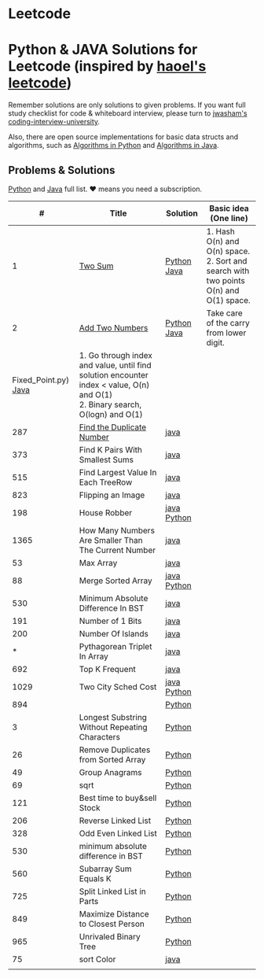 # Leetcode
# Python & JAVA Solutions for Leetcode (inspired by [haoel's leetcode](https://github.com/haoel/leetcode))

Remember solutions are only solutions to given problems. If you want full study checklist for code & whiteboard interview, please turn to [jwasham's coding-interview-university](https://github.com/jwasham/coding-interview-university).

Also, there are open source implementations for basic data structs and algorithms, such as [Algorithms in Python](https://github.com/TheAlgorithms/Python) and [Algorithms in Java](https://github.com/TheAlgorithms/Java).

## Problems & Solutions

[Python](https://github.com/f228476653/leetcode/tree/master/python) and [Java](https://github.com/f228476653/leetcode/tree/master/java) full list. &hearts; means you need a subscription.

| # | Title | Solution | Basic idea (One line) |
|---| ----- | -------- | --------------------- |
| 1 | [Two Sum](https://leetcode.com/problems/two-sum/) | [Python](https://github.com/f228476653/leetcode/blob/master/python/001_Two_Sum.py) [Java](https://github.com/f228476653/leetcode/blob/master/java/001_Two_Sum.java) | 1. Hash O(n) and O(n) space.<br>2. Sort and search with two points O(n) and O(1) space. |
| 2 | [Add Two Numbers](https://leetcode.com/problems/add-two-numbers/) | [Python](https://github.com/f228476653/leetcode/blob/master/python/002_Add_Two_Numbers.py) [Java](https://github.com/f228476653/leetcode/blob/master/java/002_Add_Two_Numbers.java) | Take care of the carry from lower digit. |
Fixed_Point.py) [Java](https://github.com/f228476653/leetcode/blob/master/java/1064_Fixed_Point.java) | 1. Go through index and value, until find solution encounter index < value, O(n) and O(1)<br>2. Binary search, O(logn) and O(1) |
|287|[Find the Duplicate Number](https://leetcode.com/problems/find-the-duplicate-number/) |[java](https://github.com/f228476653/leetcode/blob/master/java/Find_the_Duplicate_Number_287.java) | |
|373|Find K Pairs With Smallest Sums |[java](https://github.com/f228476653/leetcode/blob/master/java/FindKPairsWithSmallestSums_373) | |
|515|Find Largest Value In Each TreeRow |[java](https://github.com/f228476653/leetcode/blob/master/java/FindLargestValueInEachTreeRow_515.java) | |
|823|Flipping an Image |[java](https://github.com/f228476653/leetcode/blob/master/java/Flipping_an_Image_823.java) | |
|198|House Robber  |[java](https://github.com/f228476653/leetcode/blob/master/java/houseRobber_198.java) [Python](https://github.com/f228476653/leetcode/blob/master/python/198_House_Robber.py) | |
|1365|How Many Numbers Are Smaller Than The Current Number| [java](https://github.com/f228476653/leetcode/blob/master/java/HowManyNumbersAreSmallerThanTheCurrentNumber.java)| |
|53|Max Array  |[java](https://github.com/f228476653/leetcode/blob/master/java/Max_array_53.java) | |
|88|Merge Sorted Array |[java](https://github.com/f228476653/leetcode/blob/master/java/mergeSortedArray_088.java) [Python](https://github.com/f228476653/leetcode/blob/master/python/88_merge_sorted_array.py) | |
|530|Minimum Absolute Difference In BST |[java](https://github.com/f228476653/leetcode/blob/master/java/minimumAbsoluteDifferenceInBST_530.java) | |
|191|Number of 1 Bits  |[java](https://github.com/f228476653/leetcode/blob/master/java/numberof1Bits_191.java) | |
|200|Number Of Islands  |[java](https://github.com/f228476653/leetcode/blob/master/java/NumberOfIslands_200.java) | |
|*|Pythagorean Triplet In Array  |[java](https://github.com/f228476653/leetcode/blob/master/java/PythagoreanTripletInArray.java) | |
|692|Top K Frequent  |[java](https://github.com/f228476653/leetcode/blob/master/java/topKFrequent_692.java) | |
|1029|Two City Sched Cost  |[java](https://github.com/f228476653/leetcode/blob/master/java/twoCitySchedCost_1029.java) [Python](https://github.com/f228476653/leetcode/blob/master/python/1290_Convert_Binary_Number_in_a_Linked_List_to_Integer.py)| |
|894|  |[Python](https://github.com/f228476653/leetcode/blob/master/python/002_Add_Two_Numbers.py)  | |
|3|Longest Substring Without Repeating Characters|[Python](https://github.com/f228476653/leetcode/blob/master/python/003_Longest_Substring_Without_Repeating_Characters.py) | |
|26|Remove Duplicates from Sorted Array|[Python](https://github.com/f228476653/leetcode/blob/master/python/026_Remove_Duplicates_from_Sorted_Array.py)  | |
|49|Group Anagrams  |[Python](https://github.com/f228476653/leetcode/blob/master/python/49GroupAnagrams.py)  | |
|69|sqrt  |[Python](https://github.com/f228476653/leetcode/blob/master/python/69_sqrt.py)  | |
|121|Best time to buy&sell Stock|[Python](https://github.com/f228476653/leetcode/blob/master/python/121_best_time_to_buy&sell_stock.py)  | |
|206|Reverse Linked List|[Python](https://github.com/f228476653/leetcode/blob/master/python/206_Reverse_Linked_List.py)  | |
|328|Odd Even Linked List|[Python](https://github.com/f228476653/leetcode/blob/master/python/328_OddEvenLinkedList.py)  | |
|530|minimum absolute difference in BST|[Python](https://github.com/f228476653/leetcode/blob/master/python/530_minimum_absolute_difference_in_BST.py)  | |
|560|Subarray Sum Equals K|[Python](https://github.com/f228476653/leetcode/blob/master/python/560_Subarray_Sum_Equals_K.py)  | |
|725|Split Linked List in Parts|[Python](https://github.com/f228476653/leetcode/blob/master/python/725SplitLinkedListinParts.py)  | |
|849|Maximize Distance to Closest Person |[Python](https://github.com/f228476653/leetcode/blob/master/python/849_Maximize_Distance_to_Closest_Person.py)| |
|965|Unrivaled Binary Tree |[Python](https://github.com/f228476653/leetcode/blob/master/python/965_Univalued_Binary_Tree.py)| |
|75 |sort Color |[java](https://github.com/f228476653/leetcode/blob/master/java/sortColor.java)|
| | ||